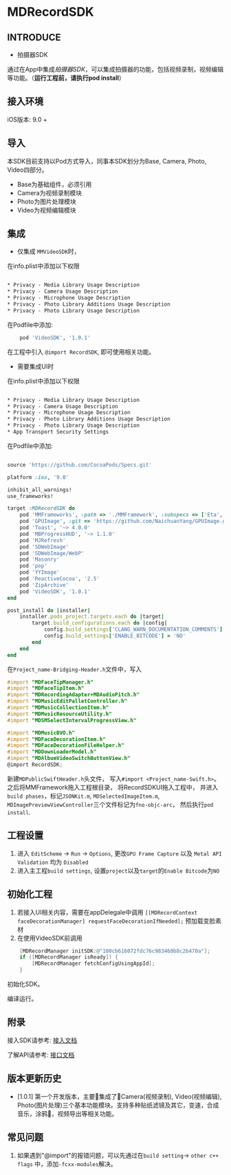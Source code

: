 # MDRecordSDK

## INTRODUCE

* 拍摄器SDK

通过在App中集成*拍摄器SDK*，可以集成拍摄器的功能，包括视频录制，视频编辑等功能。（**运行工程前，请执行pod install**）

## 接入环境

iOS版本: 9.0 +

## 导入

本SDK目前支持以Pod方式导入，同事本SDK划分为Base, Camera, Photo, Video四部分。

* Base为基础组件，必须引用
* Camera为视频录制模块
* Photo为图片处理模块
* Video为视频编辑模块

## 集成

* 仅集成 `MMVideoSDK`时，

在info.plist中添加以下权限

```xml

* Privacy - Media Library Usage Description
* Privacy - Camera Usage Description
* Privacy - Microphone Usage Description
* Privacy - Photo Library Additions Usage Description
* Privacy - Photo Library Usage Description

```

在Podfile中添加:

```ruby
    pod 'VideoSDK', '1.0.1'
```

在工程中引入 `@import RecordSDK`,  即可使用相关功能。


* 需要集成UI时

在info.plist中添加以下权限

```xml

* Privacy - Media Library Usage Description
* Privacy - Camera Usage Description
* Privacy - Microphone Usage Description
* Privacy - Photo Library Additions Usage Description
* Privacy - Photo Library Usage Description
* App Transport Security Settings

```

在Podfile中添加:

```ruby

source 'https://github.com/CocoaPods/Specs.git'

platform :ios, '9.0'

inhibit_all_warnings!
use_frameworks!

target :MDRecordSDK do
    pod 'MMFrameworks', :path => './MMFramework', :subspecs => ['Eta', 'MMFoundation']
    pod 'GPUImage', :git => 'https://github.com/NaichuanYang/GPUImage.git', :commit => '3ba128277babc67048e10c5269694aebaa8bf581'
    pod 'Toast', '~> 4.0.0'
    pod 'MBProgressHUD', '~> 1.1.0'
    pod 'MJRefresh'
    pod 'SDWebImage'
    pod 'SDWebImage/WebP'
    pod 'Masonry'
    pod 'pop'
    pod 'YYImage'
    pod 'ReactiveCocoa', '2.5'
    pod 'ZipArchive'
    pod 'VideoSDK', '1.0.1'
end

post_install do |installer|
    installer.pods_project.targets.each do |target|
        target.build_configurations.each do |config|
            config.build_settings['CLANG_WARN_DOCUMENTATION_COMMENTS'] = 'NO'
            config.build_settings['ENABLE_BITCODE'] = 'NO'
        end
    end
end

```

在`Project_name-Bridging-Header.h`文件中，写入

```objective-c
#import "MDFaceTipManager.h"
#import "MDFaceTipItem.h"
#import "MDRecordingAdapter+MDAudioPitch.h"
#import "MDMusicEditPalletController.h"
#import "MDMusicCollectionItem.h"
#import "MDMusicResourceUtility.h"
#import "MDSMSelectIntervalProgressView.h"

#import "MDMusicBVO.h"
#import "MDFaceDecorationItem.h"
#import "MDFaceDecorationFileHelper.h"
#import "MDDownLoaderModel.h"
#import "MDAlbumVideoSwitchButtonView.h"
@import RecordSDK;

```
新建`MDPublicSwiftHeader.h`头文件， 写入`#import <Project_name-Swift.h>`。 之后将MMFramework拖入工程根目录， 将RecordSDKUI拖入工程中， 并进入`build phases`，标记`JSONKit.m`, `MDSelectedImageItem.m`, `MDImagePreviewViewController`三个文件标记为`fno-objc-arc`， 然后执行`pod install`.

##  工程设置
1. 进入 `EditScheme` -> `Run` -> `Options`, 更改`GPU Frame Capture` 以及 `Metal API Validation` 均为 `Disabled`
2. 进入主工程`build settings`, 设置`project`以及`target`的`Enable Bitcode`为`NO`

## 初始化工程
1. 若接入UI相关内容，需要在appDelegale中调用 `[[MDRecordContext faceDecorationManager] requestFaceDecorationIfNeeded];` 预加载变脸素材
2. 在使用VideoSDK前调用

```objective-c
    [MDRecordManager initSDK:@"100cb616072fdc76c983460b8c2b470a"];
    if ([MDRecordManager isReady]) {
        [MDRecordManager fetchConfigUsingAppId];
    }
```

初始化SDK。

编译运行。

## 附录

接入SDK请参考: [接入文档](./SDK接入文档.md)

了解API请参考: [接口文档](./RecordSDK接口文档.md)

## 版本更新历史

* [1.0.1] 第一个开发版本，主要集成了Camera(视频录制), Video(视频编辑), Photo(图片处理)三个基本功能模块。支持多种贴纸滤镜及其它，变速，合成音乐，涂鸦，视频导出等相关功能。

## 常见问题

1. 如果遇到"@import"的报错问题，可以先通过在`build setting`-> `other c++ flags` 中，添加`-fcxx-modules`解决。
